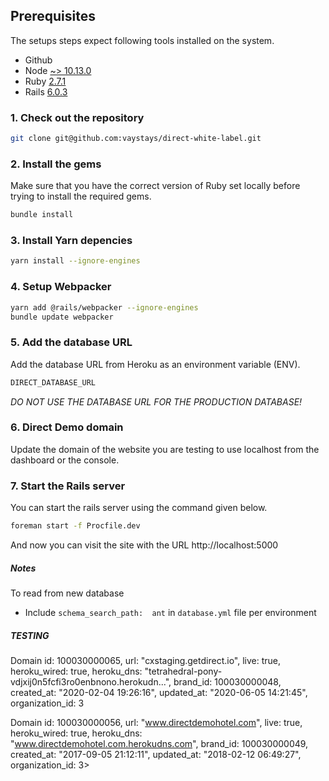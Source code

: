 ## Prerequisites

The setups steps expect following tools installed on the system.

- Github
- Node [~> 10.13.0](https://nodejs.org/en)
- Ruby [2.7.1](https://github.com/ruby/ruby)
- Rails [6.0.3](https://github.com/rails/rails)

### 1. Check out the repository

```bash
git clone git@github.com:vaystays/direct-white-label.git
```

### 2. Install the gems

Make sure that you have the correct version of Ruby set locally before trying to install the required gems.

```bash
bundle install
```

### 3. Install Yarn depencies

```bash
yarn install --ignore-engines
```

### 4. Setup Webpacker

```bash
yarn add @rails/webpacker --ignore-engines
bundle update webpacker
```

### 5. Add the database URL

Add the database URL from Heroku as an environment variable (ENV).

```bash
DIRECT_DATABASE_URL
```

*DO NOT USE THE DATABASE URL FOR THE PRODUCTION DATABASE!*

### 6. Direct Demo domain

Update the domain of the website you are testing to use localhost from the dashboard or the console.

### 7. Start the Rails server

You can start the rails server using the command given below.

```bash
foreman start -f Procfile.dev
```

And now you can visit the site with the URL http://localhost:5000




##### Notes

To read from new database

 - Include `schema_search_path:  ant` in `database.yml` file per environment

##### TESTING

Domain id: 100030000065, url: "cxstaging.getdirect.io", live: true, heroku_wired: true, heroku_dns: "tetrahedral-pony-vdjxij0n5fcfi3ro0enbnono.herokudn...", brand_id: 100030000048, created_at: "2020-02-04 19:26:16", updated_at: "2020-06-05 14:21:45", organization_id: 3

Domain id: 100030000056, url: "www.directdemohotel.com", live: true, heroku_wired: true, heroku_dns: "www.directdemohotel.com.herokudns.com", brand_id: 100030000049, created_at: "2017-09-05 21:12:11", updated_at: "2018-02-12 06:49:27", organization_id: 3>
